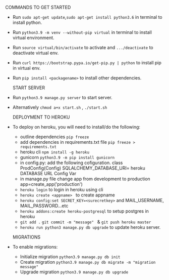    COMMANDS TO GET STARTED
* Run `sudo apt-get update`,`sudo apt-get install python3.6` in terminal to install python.
* Run `python3.9 -m venv --without-pip virtual` in terminal to install virtual environment.
* Run `source virtual/bin/activate` to activate and `.../deactivate` to deactivate virtual env.
* Run `curl https://bootstrap.pypa.io/get-pip.py | python` to install pip in virtual env.
* Run `pip install <packagename>` to install other dependencies.

   START SERVER
* Run `python3.9 manage.py server` to start server.
* Alternatively `chmod a+x start.sh` , `./start.sh`
   
   DEPLOYMENT TO HEROKU
* To deploy on heroku, you will need to install/do the following:
   - outline dependencies `pip freeze`  
   - add dependencies in requirements.txt file `pip freeze > requirements.txt`
   - heroku cli `npm install -g heroku`
   - gunicorn  `python3.9 -m pip install gunicorn`
   - in config.py: add the following cofiguration.
     class ProdConfig(Config) 
         SQLALCHEMY_DATABASE_URI= heroku DATABASE URL Config Var
   - in manage.py file change app from development to production
         app=create_app('production') 
   - `heroku login` to login in heroku using cli
   - `heroku create <appname> ` to create appname
   - `heroku config:set SECRET_KEY=<surecretkey>` and MAIL_USERNAME, MAIL_PASSWORD...etc 
   - `heroku addons:create heroku-postgresql`  to setup postgres in heroku
   - `git add .` `git commit -m "message" ` & `git push heroku master`       
   - `heroku run python3 manage.py db upgrade` to update heroku server.

   MIGRATIONS 
* To enable migrations:
   - Initialize migration `python3.9 manage.py db init`
   - Create migration `python3.9 manage.py db migrate -m "migration message"`  
   - Upgrade migration `python3.9 manage.py db upgrade` 
